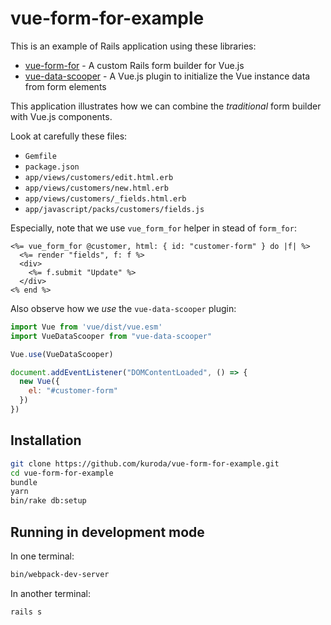 # vue-form-for-example

This is an example of Rails application using these libraries:

* [vue-form-for](https://github.com/kuroda/vue-form-for) -
  A custom Rails form builder for Vue.js
* [vue-data-scooper](https://github.com/kuroda/vue-data-scooper) -
  A Vue.js plugin to initialize the Vue instance data from form elements

This application illustrates how we can combine the _traditional_ form builder
with Vue.js components.

Look at carefully these files:

* `Gemfile`
* `package.json`
* `app/views/customers/edit.html.erb`
* `app/views/customers/new.html.erb`
* `app/views/customers/_fields.html.erb`
* `app/javascript/packs/customers/fields.js`

Especially, note that we use `vue_form_for` helper in stead of `form_for`:

```erb
<%= vue_form_for @customer, html: { id: "customer-form" } do |f| %>
  <%= render "fields", f: f %>
  <div>
    <%= f.submit "Update" %>
  </div>
<% end %>
```

Also observe how we _use_ the `vue-data-scooper` plugin:

```javascript
import Vue from 'vue/dist/vue.esm'
import VueDataScooper from "vue-data-scooper"

Vue.use(VueDataScooper)

document.addEventListener("DOMContentLoaded", () => {
  new Vue({
    el: "#customer-form"
  })
})
```

## Installation

```bash
git clone https://github.com/kuroda/vue-form-for-example.git
cd vue-form-for-example
bundle
yarn
bin/rake db:setup
```

## Running in development mode

In one terminal:

```bash
bin/webpack-dev-server
```

In another terminal:

```bash
rails s
```
